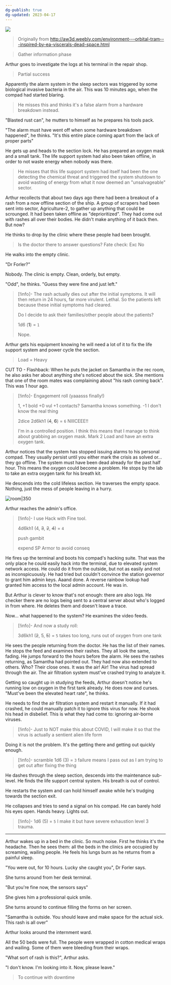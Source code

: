 ```yaml
---
dg-publish: true
dg-updated: 2023-04-17
---
```


![](https://i.imgur.com/SGL6fkx.jpg)

> Originally from http://aw3d.weebly.com/environment---orbital-tram---inspired-by-ea-viscerals-dead-space.html

> Gather information phase

Arthur goes to investigate the logs at his terminal in the repair shop. 

> Partial success

Apparently the alarm system in the sleep sectors was triggered by some biological invasive bacteria in the air. This was 10 minutes ago, when the compad had started blaring. 

> He misses this and thinks it's a false alarm from a hardware breakdown instead.

"Blasted rust can", he mutters to himself as he prepares his tools pack.

"The alarm must have went off when some hardware breakdown happened", he thinks. "It's this entire place coming apart from the lack of proper parts"

He gets up and heads to the section lock. He has prepared an oxygen mask and a small tank. The life support system had also been taken offline, in order to not waste energy when nobody was there.

> He misses that this life support system had itself had been the one detecting the chemical threat and triggered the system shutdown to avoid wasting of energy from what it now deemed an "unsalvageable" sector.

Arthur recollects that about two days ago there had been a breakout of a rash from a now offline section of the ship. A group of scrapers had been sent into sector, Agriculture-2, to gather up anything that could be scrounged. It had been taken offline as "deprioritized". They had come out with rashes all over their bodies. He didn't make anything of it back then. But now?

He thinks to drop by the clinic where these people had been brought. 

> Is the doctor there to answer questions?
> Fate check: Exc No

He walks into the empty clinic. 

"Dr Forler?"

Nobody. The clinic is empty. Clean, orderly, but empty. 

"Odd", he thinks. "Guess they were fine and just left."

> [!info]-
> The rash actually dies out after the initial symptoms. It will then return in 24 hours, far more virulent. Lethal. So the patients left because these initial symptoms had cleared.
> 
> Do I decide to ask their families/other people about the patients? 
> 
> 1d6 (**1**) = `1`
> 
> Nope. 


Arthur gets his equipment knowing he will need a lot of it to fix the life support system and power cycle the section.

> Load = Heavy

CUT TO - Flashback: When he puts the jacket on Samantha in the rec room, he also asks her about anything she's noticed about the sick. She mentions that one of the room mates was complaining about "his rash coming back". This was 1 hour ago. 

> [!info]- Engagement roll (yaaasss finally!)
> 
> 1, 
> +1 bold
> +0 vul
> +1 contacts? Samantha knows something. 
> -1 I don't know the real thing
> 
> 2dice
> 2d6kh1 (~~4~~, **6**) = `6`
> NIIICEEE!!
> 
> I'm in a controlled position. I think this means that I manage to think about grabbing an oxygen mask. Mark 2 Load and have an extra oxygen tank.


Arthur notices that the system has stopped issuing alarms to his personal compad. They usually persist until you either mark the crisis as solved or... they go offline. The system must have been dead already for the past half hour. This means the oxygen could become a problem. He stops by the lab to take an extra oxygen tank for his breath kit.

He descends into the cold lifeless section. He traverses the empty space. Nothing, just the mess of people leaving in a hurry. 

![room|350](https://i.imgur.com/kM8eTtd.jpg)

Arthur reaches the admin's office. 

> [!info]-
> I use Hack with Fine tool.
> 
> 4d6kh1 (4, ~~3~~, ~~2~~, ~~4~~) = `4`
> 
> push
> gambit
> 
> expend SP Armor to avoid conseq


He fires up the terminal and boots his compad's hacking suite. That was the only place he could easily hack into the terminal, due to elevated system network access. He could do it from the outside, but not as easily and not as inconspicuously. He had tried but couldn't convince the station governor to grant him admin keys. Aaand done. A reverse rainbow lookup had granted him access to the local admin account. He was in. 

But Arthur is clever to know that's not enough: there are also logs. He checker there are no logs being sent to a central server about who's logged in from where. He deletes them and doesn't leave a trace.

Now... what happened to the system? He examines the video feeds.

> [!info]-
> And now a study roll:
> 
> 3d6kh1 (~~2~~, 5, ~~5~~) = `5`
> takes too long, runs out of oxygen from one tank

He sees the people returning from the doctor. He has the list of their names. He stops the feed and examines their rashes. They all look the same, fading. He jumps forward to the hours before the alarm. He sees the rashes returning, as Samantha had pointed out. They had now also extended to others. Who? Their close ones. It was the air! Air! The virus had spread through the air. The air filtration system must've crashed trying to analyze it. 

Getting so caught up in studying the feeds, Arthur doesn't notice he's running low on oxygen in the first tank already. He does now and curses. "Must've been the elevated heart rate", he thinks.

He needs to find the air filtration system and restart it manually. If it had crashed, he could manually patch it to ignore this virus for now. He shook his head in disbelief. This is what they had come to: ignoring air-borne viruses.

> [!info]-
> Just to NOT make this about COVID, I will make it so that the virus is actually a sentient alien life form 

Doing it is not the problem. It's the getting there and getting out quickly enough.

> [!info]-
> scramble 1d6 (3) = `3`
> failure means I pass out as I am trying to get out after fixing the thing

He dashes through the sleep section, descends into the maintenance sub-level. He finds the life support central system. His breath is out of control.

He restarts the system and can hold himself awake while he's trudging towards the section exit. 

He collapses and tries to send a signal on his compad. He can barely hold his eyes open. Hands heavy. Lights out.

> [!info]-
> 1d6 (5) = `5`
> I make it but have severe exhaustion level 3 trauma.

---

Arthur wakes up in a bed in the clinic. So much noise. First he thinks it's the headache. Then he sees them: all the beds in the clinics are occupied by screaming, wailing people. He feels his lungs burn as he returns from a painful sleep.

"You were out, for 10 hours. Lucky she caught you", Dr Forler says.

She turns around from her desk terminal. 

"But you're fine now, the sensors says"

She gives him a professional quick smile. 

She turns around to continue filling the forms on her screen.

"Samantha is outside. You should leave and make space for the actual sick. This rash is all over"

Arthur looks around the internment ward. 

All the 50 beds were full. The people were wrapped in cotton medical wraps and wailing. Some of them were bleeding from their wraps.

"What sort of rash is this?", Arthur asks.

"I don't know. I'm looking into it. Now, please leave."

> To continue with downtime
